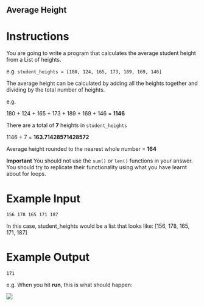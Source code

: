 ## Average Height

# Instructions

You are going to write a program that calculates the average student height from a List of heights. 

e.g. `student_heights = [180, 124, 165, 173, 189, 169, 146]`

The average height can be calculated by adding all the heights together and dividing by the total number of heights. 

e.g.

180 + 124 + 165 + 173 + 189 + 169 + 146 = **1146**

There are a total of **7** heights in `student_heights`

1146 ÷ 7 = **163.71428571428572**

Average height rounded to the nearest whole number = **164**

**Important** You should not use the `sum()` or `len()` functions in your answer. You should try to replicate their functionality using what you have learnt about for loops.

# Example Input 

```
156 178 165 171 187
```

In this case, student_heights would be a list that looks like: [156, 178, 165, 171, 187]

# Example Output 

```
171
```

e.g. When you hit **run**, this is what should happen: 

 
![](https://cdn.fs.teachablecdn.com/Nzb8hUVsQJ6STAGnvDCP)